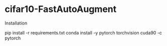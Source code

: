 # cifar10-FastAutoAugment



Installation

pip install -r requirements.txt
conda install -y pytorch torchvision cuda90 -c pytorch



